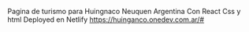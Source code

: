 Pagina de turismo para Huingnaco Neuquen Argentina
Con React Css y html
Deployed en Netlify
https://huinganco.onedev.com.ar/#

